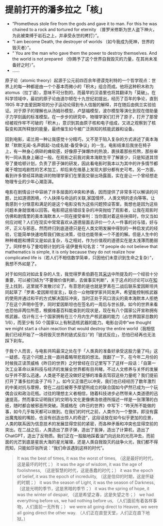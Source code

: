 # 提前打开的潘多拉之「核」

- “Prometheus stole fire from the gods and gave it to man. For this he was chained to a rock and tortured for eternity （普罗米修斯为世人盗下神火，为此被束缚于岩石之上，并承受永世的拷打）”。
- “I am become Death, the destroyer of worlds （如今我成为死神，世界的毁灭者）”。
- “ You are the man who gave them the power to destroy themselves. And the world is not prepared （你赐予了这个世界自我毁灭的力量，在其尚未准备好之时）”。
- ......

原子论（atomic theory）起源于公元前四百余年德谟克利特的一个哲学观点：世界上的每一种都是由一个个基本而微小的「积木」组合而成。他将这种积木称为 atomus（拉丁语），意味不可分割的，而最早的汉语里也将其翻译为「莫破」。在科学领域中，最初的原子论由道尔顿在十九世纪初提出，经历了百年的争论，直到 1905 年才由爱因斯坦的分子运动论得到令人信服的解释，并在随后由佩兰实验验证。对于原子的理解也从汤姆孙模型，卢瑟福模型，波尔模型等演化到现在借助量子力学刻画的标准模型。在一步步的研究中，物理学家们打开了原子，打开了那曾经被视作牢不可破的「积木」，意识到其由原子核和电子组成，又进之观察到了核裂变和其所释放的能量，最终催生如今被广泛熟知的核能武器和设备。

回到电影，诺兰用一种让我感觉十分精巧，又不至于陷入复杂的方式讲述了奥本海默「默默无闻-名声鹊起-功成名就-备受争议」的一生。电影结束后我坐在椅子上，有一种身心俱碎的瘫软感，好像原子弹爆炸的热浪，裹挟着那些煎熬，那些审判一同从我身上碾过一般。在观影之前我对奥本海默生平了解甚少，只是知道其领导了曼哈顿计划，负责了原子弹的研发，因此看电影时我本以为其中的许多情节都属于增加戏剧性的艺术加工，却后来在维基上发现大部分都有史可考。另一方面，看到许多曾经耳熟能详的物理学家们在里面交替出场露面，实在是让一个曾经想走物理专业的少年心潮澎湃。

电影在剧情设计中容纳了许多层面的冲突和矛盾，因而提供了非常多可以解读的问题，比如道德困境，个人抉择与命运的关联,家国情怀，人类文明的走向等等。让我感到十分惬意和满足的是这个电影没有为这些问题预设答案，我想也是因为这些问题本身就很难以回答。电影把这些错综复杂的冲突抛给了观影者，让我在观影时仿佛和剧情里的奥本海默本人一同在接受审判：当你面对着这些抉择时，你又当如何应对呢？人们在现实中常常喜欢从道德层面去评价一个人一件事的对与错，好与坏，正义与邪恶，然而终归到底道德只是在人类文明发展中得到的一种启发式的经验，它能简单快速地帮我们做出决策，往往也能带来一个不差的解。但是人生中的种种难题和博弈又是如此复杂，与之相对，作为价值观的道德实在是太浅薄而脆弱了。同样参与了曼哈顿计划的冯·诺伊曼有句名言：“If people do not believe that mathematics is simple, it is only because they do not realize how complicated life is（若人们不相信数学简单，只因他们未意识到生命之复杂）”，我想不外如是了。

对于如何应对如此复杂的人生，我觉得罗素伯爵在其[采访](https://www.youtube.com/watch?v=ihaB8AFOhZo)中所提及的一个经验十分重要，可以被归结为“不要做价值判断，去做事实判断”，关于这点的讨论可以在[知乎](https://www.zhihu.com/question/340543368/answer/791761846)上找到，这里就不发散讨论了。有意思的是也就是罗素在二战后联系爱因斯坦共同起草了「罗素-爱因斯坦宣言」，联合一众物理学家共同发声，希望能控制核武器的使用并通过和平的方式解决国际冲突，当时正处于风口浪尖的奥本海默本人拒绝了在这个声明中签字，同时爱因斯坦也在签名的一周后与世长辞。如今的世界来看也恐怕非两位所愿，根据维基百科能查到的现状是，现在有八个国家公开宣称拥有核武器，估计有三十个国家拥有在三个月内生产核武器的能力（占世界国家总数的 1/6），而至少有 50 个国家以上有制造核武器的能力。电影台词中“we thought we might start a chain reaction that would destroy the entire world（我相信我们已经开始了一场将毁灭世界的链式反应）”的「链式反应」，恐怕已经再也无法踩下刹车。

于我个人而言，与电影共鸣最深之处在于「人类真的准备好承受这股力量了吗」这一疑惑，在这个问题上我一直持着略带悲观的想法。我翻了一下，在今年二月份的时候我正读茨威格《昨日的世界》之时曾经在日记里写下了这样一段话：「自第一次工业革命以来科技与经济的发展全世界都有目共睹，不过人文修养与关怀的发展似乎并不那么迅速。人类是不是还没做好足够的准备去驾驭这些力量呢？我们提前打开了潘多拉的盒子了吗？」。如今又正值巴以冲突，我们也已经经历了数年激烈的中美对抗与摩擦，曾在二战后被寄予厚望所成立的联合国如今俨然已成为一个玩偶会议和政治花瓶。过往的理想主义者相信，随着科技进步必然带来人类道德的迅速提高，然而事实证明我们的文明与文化更像佛洛依德所描述一样是一张薄薄的白纸，随时都会被邪恶所突破。茨威格在《昨日的世界》中写下：“昨天所不能做的事，如今几乎每天都可以做到。在我们的时代之前，人类作为一个整体，即没有露出魔鬼般的嘴脸，也没有创造出惊人的奇迹”，这段话放在如今似乎更加的应景，人类的联系因为信息技术的发展显得空前的紧密，而各种矛盾和冲突也显得空前的突出。在二战之后，人类造出了原子弹，造出了氢弹，造出了计算机，造出了 ChatGPT，造出了反物质。我们正在一股脑地踩着油门向远处的光亮冲去，而前面的光芒到底是星辰大海的星光璀璨，还是人类自我毁灭的战争火光，我们都不得而知，只能如莎翁所说：“我们命该遇到这样的时代”。

> It was the best of times, it was the worst of times,
> （这是最好的时代，这是最坏的时代；）
> it was the age of wisdom, it was the age of foolishness,
> （这是智慧的时代，这是愚蠢的时代；）
> it was the epoch of belief, it was the epoch of incredulity,
> （这是信仰的时期，这是怀疑的时期；）
> it was the season of Light, it was the season of Darkness,
> （这是光明的季节，这是黑暗的季节；）
> it was the spring of hope, it was the winter of despair,
> （这是希望之春，这是失望之冬；）
> we had everything before us, we had nothing before us,
> （人们面前有着各样事物，人们面前一无所有；）
> we were all going direct to Heaven, we were all going direct the other way.
> （人们正在直登天堂，人们正在直下地狱。）

